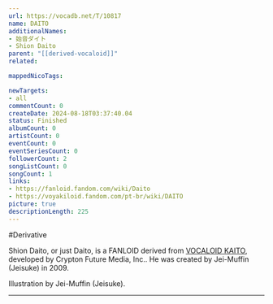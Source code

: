 ```yaml
---
url: https://vocadb.net/T/10817
name: DAITO
additionalNames: 
- 始音ダイト
- Shion Daito
parent: "[[derived-vocaloid]]"
related:

mappedNicoTags:

newTargets:
- all
commentCount: 0
createDate: 2024-08-18T03:37:40.04
status: Finished
albumCount: 0
artistCount: 0
eventCount: 0
eventSeriesCount: 0
followerCount: 2
songListCount: 0
songCount: 1
links: 
- https://fanloid.fandom.com/wiki/Daito
- https://voyakiloid.fandom.com/pt-br/wiki/DAITO
picture: true
descriptionLength: 225
---
```


#Derivative

Shion Daito, or just Daito, is a FANLOID derived from [VOCALOID KAITO](https://vocadb.net/Ar/71), developed by Crypton Future Media, Inc.. He was created by Jei-Muffin (Jeisuke) in 2009.

Illustration by Jei-Muffin (Jeisuke).

---

